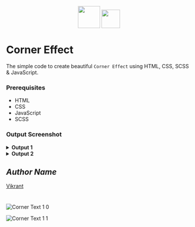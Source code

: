 <div align="center">
  <img height="60" src="https://user-images.githubusercontent.com/85709371/161901672-21f40343-eb83-4fe0-a50d-5777ea525dc2.png">
  <img height="50" src="https://user-images.githubusercontent.com/85709371/160286209-622d2990-13e6-46a3-9877-2a0b73bb386d.png">
</div>

# Corner Effect

The simple code to create beautiful `Corner Effect` using HTML, CSS, SCSS & JavaScript.

### Prerequisites
- HTML
- CSS
- JavaScript
- SCSS

### Output Screenshot
<details><summary><b>Output 1</b></summary>
  <p align="center">
    <a href="Outputs/output1.png"><img src="https://user-images.githubusercontent.com/85709371/148986273-a28592d3-fcf7-403b-9ffb-0f5a01f38b67.png" alt="output 1"></a>
  </p>
</details>
<details><summary><b>Output 2</b></summary>
  <p align="center">
    <a href="Outputs/output2.png"><img src="https://user-images.githubusercontent.com/85709371/148986323-e165bcc4-4b88-4b3f-b462-80a8c1f2ea57.png" alt="output 2"></a>
  </p>
</details>

<!-- Visit <a href="https://thevkrant.github.io/Analogue-Clock/">Here</a> -->

## *Author Name*
[Vikrant](https://github.com/thevkrant)

# 
<!-- Visit <a href="https://vikrant-v28.github.io/corner-effect/">Here</a> -->

![Corner Text 1 0](https://user-images.githubusercontent.com/85709371/149294245-52f730de-df34-4b7e-9ee4-31c37a088432.png)

![Corner Text 1 1](https://user-images.githubusercontent.com/85709371/149294280-0f4e27bb-220e-488c-8210-a7d3cc39d541.png)
